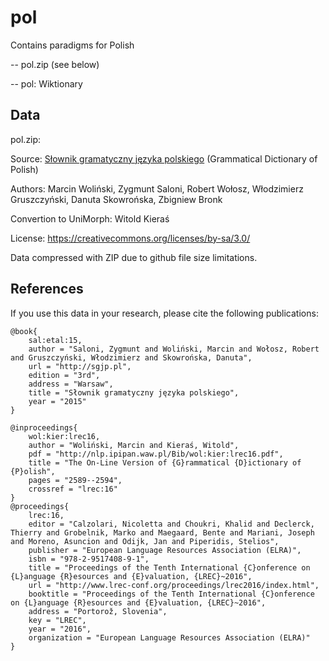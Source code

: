 # pol

Contains paradigms for Polish

-- pol.zip (see below)

-- pol: Wiktionary


## Data

pol.zip:

Source: [Słownik gramatyczny języka polskiego](https://sgjp.pl) (Grammatical Dictionary of Polish)

Authors: Marcin Woliński, Zygmunt Saloni, Robert Wołosz, Włodzimierz Gruszczyński, Danuta Skowrońska, Zbigniew Bronk

Convertion to UniMorph: Witold Kieraś

License: https://creativecommons.org/licenses/by-sa/3.0/

Data compressed with ZIP due to github file size limitations. 

## References

If you use this data in your research, please cite the following publications:

```
@book{
    sal:etal:15,
    author = "Saloni, Zygmunt and Woliński, Marcin and Wołosz, Robert and Gruszczyński, Włodzimierz and Skowrońska, Danuta",
    url = "http://sgjp.pl",
    edition = "3rd",
    address = "Warsaw",
    title = "Słownik gramatyczny języka polskiego",
    year = "2015"
}

@inproceedings{
    wol:kier:lrec16,
    author = "Woliński, Marcin and Kieraś, Witold",
    pdf = "http://nlp.ipipan.waw.pl/Bib/wol:kier:lrec16.pdf",
    title = "The On-Line Version of {G}rammatical {D}ictionary of {P}olish",
    pages = "2589--2594",
    crossref = "lrec:16"
}
@proceedings{
    lrec:16,
    editor = "Calzolari, Nicoletta and Choukri, Khalid and Declerck, Thierry and Grobelnik, Marko and Maegaard, Bente and Mariani, Joseph and Moreno, Asuncion and Odijk, Jan and Piperidis, Stelios",
    publisher = "European Language Resources Association (ELRA)",
    isbn = "978-2-9517408-9-1",
    title = "Proceedings of the Tenth International {C}onference on {L}anguage {R}esources and {E}valuation, {LREC}~2016",
    url = "http://www.lrec-conf.org/proceedings/lrec2016/index.html",
    booktitle = "Proceedings of the Tenth International {C}onference on {L}anguage {R}esources and {E}valuation, {LREC}~2016",
    address = "Portorož, Slovenia",
    key = "LREC",
    year = "2016",
    organization = "European Language Resources Association (ELRA)"
}
```
